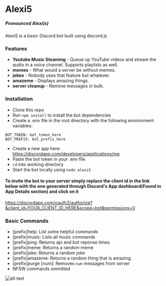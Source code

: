 # Alexi5
##### Pronounced Alexi(s)

Alexi5 is a basic Discord bot built using discord.js

### Features
* **Youtube Music Steaming** - Queue up YouTube videos and stream the audio in a voice channel. Supports playlists as well.
* **memes** - What would a server be without memes.
* **jokes**  - Nobody uses that feature but whatever.
* **amazeme** - Displays amazing things.
* **server cleanup** - Remove messages in bulk.

### Installation
* Clone this repo
* Run `npm install` to install the bot dependencies
*  Create a .env file in the root directory with the following environment variables:
```
BOT_TOKEN: bot_token_here 
BOT_PREFIX: bot_prefix_here
```
* Create a new app here: https://discordapp.com/developers/applications/me
* Paste the bot token in your .env file
* `cd` into working directory
* Start the bot locally using `node alexi5`

#### To invite the bot to your server simply replace the client id in the link below with the one generated through Discord's App dashboard(Found in App Details section) and click on it

https://discordapp.com/oauth2/authorize?&client_id=YOUR_CLIENT_ID_HERE&scope=bot&permissions=0


### Basic Commands
* [prefix]help: List some helpful commands
* [prefix]music: Lists all music commands
* [prefix]ping: Returns api and bot reponse times
* [prefix]meme: Returns a random meme
* [prefix]joke: Returns a random joke
* [prefix]amazeme: Returns a random thing that is amazing.
* [prefix]purge [num]: Removes `num` messages from server
* NFSW commands ommitted

![alt text](Selection_022.png)

